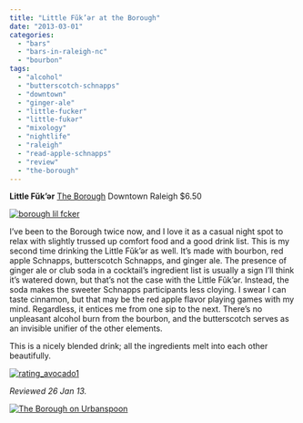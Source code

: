 ```yaml
---
title: "Little Fŭk’ər at the Borough"
date: "2013-03-01"
categories: 
  - "bars"
  - "bars-in-raleigh-nc"
  - "bourbon"
tags: 
  - "alcohol"
  - "butterscotch-schnapps"
  - "downtown"
  - "ginger-ale"
  - "little-fucker"
  - "little-fukər"
  - "mixology"
  - "nightlife"
  - "raleigh"
  - "read-apple-schnapps"
  - "review"
  - "the-borough"
---
```


**Little Fŭk’ər** [The Borough](http://theboroughraleigh.com/) Downtown Raleigh $6.50

[![borough lil fcker](http://s3.amazonaws.com/thegourmez-wpmedia/2013/02/borough-lil-fcker.jpg)](http://www.thegourmez.com/2013/03/little-fuk%c9%99r-at-the-borough/borough-lil-fcker/)

I’ve been to the Borough twice now, and I love it as a casual night spot to relax with slightly trussed up comfort food and a good drink list. This is my second time drinking the Little Fŭk’ər as well. It’s made with bourbon, red apple Schnapps, butterscotch Schnapps, and ginger ale. The presence of ginger ale or club soda in a cocktail’s ingredient list is usually a sign I’ll think it’s watered down, but that’s not the case with the Little Fŭk’ər. Instead, the soda makes the sweeter Schnapps participants less cloying. I swear I can taste cinnamon, but that may be the red apple flavor playing games with my mind. Regardless, it entices me from one sip to the next. There’s no unpleasant alcohol burn from the bourbon, and the butterscotch serves as an invisible unifier of the other elements.

This is a nicely blended drink; all the ingredients melt into each other beautifully.

[![rating_avocado1](http://s3.amazonaws.com/thegourmez-wpmedia/2009/02/rating_avocado1.gif)](http://www.thegourmez.com/2009/02/restaurant-review-nanas-durham/rating_avocado1/)

_Reviewed 26 Jan 13._

[![The Borough on Urbanspoon](http://www.urbanspoon.com/b/link/290270/minilink.gif)](http://www.urbanspoon.com/r/25/290270/restaurant/Inside-the-Beltline/The-Borough-Raleigh)
